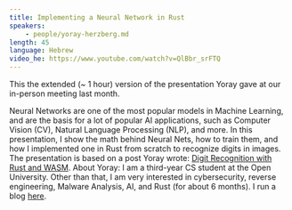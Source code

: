 ```yaml
---
title: Implementing a Neural Network in Rust
speakers:
    - people/yoray-herzberg.md
length: 45
language: Hebrew
video_he: https://www.youtube.com/watch?v=QlBbr_srFTQ
---
```


This the extended (~ 1 hour) version of the presentation Yoray gave at our in-person meeting last month.

Neural Networks are one of the most popular models in Machine Learning, and are the basis for a lot of popular AI applications, such as Computer Vision (CV), Natural Language Processing (NLP), and more. In this presentation, I show the math behind Neural Nets, how to train them, and how I implemented one in Rust from scratch to recognize digits in images.
The presentation is based on a post Yoray wrote: [Digit Recognition with Rust and WASM](https://vaktibabat.github.io/posts/Rust_WASM_Digit_Recognition_1/).
About Yoray: I am a third-year CS student at the Open University. Other than that, I am very interested in cybersecurity, reverse engineering, Malware Analysis, AI, and Rust (for about 6 months). I run a blog [here](https://vaktibabat.github.io/).



